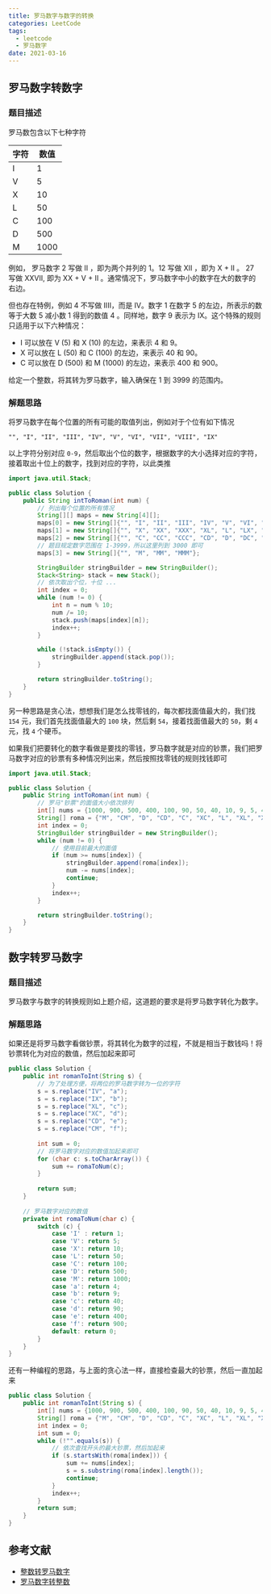 ```yaml
---
title: 罗马数字与数字的转换
categories: LeetCode
tags:
  - leetcode
  - 罗马数字
date: 2021-03-16
---
```


## 罗马数字转数字

### 题目描述

罗马数包含以下七种字符

| 字符 | 数值 |
| ---- | ---- |
| I    | 1    |
| V    | 5    |
| X    | 10   |
| L    | 50   |
| C    | 100  |
| D    | 500  |
| M    | 1000 |

例如， 罗马数字 2 写做 II ，即为两个并列的 1。12 写做 XII ，即为 X + II 。 27 写做  XXVII, 即为 XX + V + II 。通常情况下，罗马数字中小的数字在大的数字的右边。

但也存在特例，例如 4 不写做 IIII，而是 IV。数字 1 在数字 5 的左边，所表示的数等于大数 5 减小数 1 得到的数值 4 。同样地，数字 9 表示为 IX。这个特殊的规则只适用于以下六种情况：

- I 可以放在 V (5) 和 X (10) 的左边，来表示 4 和 9。
- X 可以放在 L (50) 和 C (100) 的左边，来表示 40 和 90。 
- C 可以放在 D (500) 和 M (1000) 的左边，来表示 400 和 900。

给定一个整数，将其转为罗马数字，输入确保在 1 到 3999 的范围内。

### 解题思路

将罗马数字在每个位置的所有可能的取值列出，例如对于个位有如下情况

```
"", "I", "II", "III", "IV", "V", "VI", "VII", "VIII", "IX"
```

以上字符分别对应 `0-9`，然后取出个位的数字，根据数字的大小选择对应的字符，接着取出十位上的数字，找到对应的字符，以此类推

```java
import java.util.Stack;

public class Solution {
    public String intToRoman(int num) {
        // 列出每个位置的所有情况
        String[][] maps = new String[4][];
        maps[0] = new String[]{"", "I", "II", "III", "IV", "V", "VI", "VII", "VIII", "IX"};
        maps[1] = new String[]{"", "X", "XX", "XXX", "XL", "L", "LX", "LXX", "LXXX", "XC"};
        maps[2] = new String[]{"", "C", "CC", "CCC", "CD", "D", "DC", "DCC", "DCCC", "CM"};
        // 题目规定数字范围在 1-3999，所以这里列到 3000 即可
        maps[3] = new String[]{"", "M", "MM", "MMM"};

        StringBuilder stringBuilder = new StringBuilder();
        Stack<String> stack = new Stack();
        // 依次取出个位，十位 ...
        int index = 0;
        while (num != 0) {
            int n = num % 10;
            num /= 10;
            stack.push(maps[index][n]);
            index++;
        }

        while (!stack.isEmpty()) {
            stringBuilder.append(stack.pop());
        }

        return stringBuilder.toString();
    }
}
```

另一种思路是贪心法，想想我们是怎么找零钱的，每次都找面值最大的，我们找 `154` 元，我们首先找面值最大的 `100` 块，然后剩 `54`，接着找面值最大的 `50`，剩 `4` 元，找 `4` 个硬币。

如果我们把要转化的数字看做是要找的零钱，罗马数字就是对应的钞票，我们把罗马数字对应的钞票有多种情况列出来，然后按照找零钱的规则找钱即可

```java
import java.util.Stack;

public class Solution {
    public String intToRoman(int num) {
        // 罗马"钞票"的面值大小依次排列
        int[] nums = {1000, 900, 500, 400, 100, 90, 50, 40, 10, 9, 5, 4, 1};
        String[] roma = {"M", "CM", "D", "CD", "C", "XC", "L", "XL", "X", "IX", "V", "IV", "I"};
        int index = 0;
        StringBuilder stringBuilder = new StringBuilder();
        while (num != 0) {
            // 使用目前最大的面值
            if (num >= nums[index]) {
                stringBuilder.append(roma[index]);
                num -= nums[index];
                continue;
            }
            index++;
        }

        return stringBuilder.toString();
    }
}
```

## 数字转罗马数字

### 题目描述

罗马数字与数字的转换规则如上题介绍，这道题的要求是将罗马数字转化为数字。

### 解题思路

如果还是将罗马数字看做钞票，将其转化为数字的过程，不就是相当于数钱吗！将钞票转化为对应的数值，然后加起来即可

```java
public class Solution {
    public int romanToInt(String s) {
        // 为了处理方便，将两位的罗马数字转为一位的字符
        s = s.replace("IV", "a");
        s = s.replace("IX", "b");
        s = s.replace("XL", "c");
        s = s.replace("XC", "d");
        s = s.replace("CD", "e");
        s = s.replace("CM", "f");
        
        int sum = 0;
        // 将罗马数字对应的数值加起来即可
        for (char c: s.toCharArray()) {
            sum += romaToNum(c);
        }
        
        return sum;
    }
    
    // 罗马数字对应的数值
    private int romaToNum(char c) {
        switch (c) {
            case 'I' : return 1;
            case 'V': return 5;
            case 'X': return 10;
            case 'L': return 50;
            case 'C': return 100;
            case 'D': return 500;
            case 'M': return 1000;
            case 'a': return 4;
            case 'b': return 9;
            case 'c': return 40;
            case 'd': return 90;
            case 'e': return 400;
            case 'f': return 900;
            default: return 0;
        }
    }
}
```

还有一种编程的思路，与上面的贪心法一样，直接检查最大的钞票，然后一直加起来

```java
public class Solution {
    public int romanToInt(String s) {
        int[] nums = {1000, 900, 500, 400, 100, 90, 50, 40, 10, 9, 5, 4, 1};
        String[] roma = {"M", "CM", "D", "CD", "C", "XC", "L", "XL", "X", "IX", "V", "IV", "I"};
        int index = 0;
        int sum = 0;
        while (!"".equals(s)) {
            // 依次查找开头的最大钞票，然后加起来
            if (s.startsWith(roma[index])) {
                sum += nums[index];
                s = s.substring(roma[index].length());
                continue;
            }
            index++;
        }
        return sum;
    }
}
```

## 参考文献

- [整数转罗马数字](https://leetcode-cn.com/problems/integer-to-roman/)
- [罗马数字转整数](https://leetcode-cn.com/problems/roman-to-integer/)


